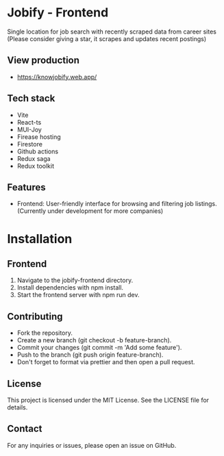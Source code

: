# Jobify - Frontend

Single location for job search with recently scraped data from career sites
(Please consider giving a star, it scrapes and updates recent postings)

## View production
 - https://knowjobify.web.app/

## Tech stack
 - Vite
 - React-ts
 - MUI-Joy
 - Firease hosting
 - Firestore
 - Github actions
 - Redux saga
 - Redux toolkit

## Features
 - Frontend: User-friendly interface for browsing and filtering job listings. (Currently under development for more companies)

# Installation

## Frontend
1. Navigate to the jobify-frontend directory.
2. Install dependencies with npm install.
3. Start the frontend server with npm run dev.

## Contributing
 - Fork the repository.
 - Create a new branch (git checkout -b feature-branch).
 - Commit your changes (git commit -m 'Add some feature').
 - Push to the branch (git push origin feature-branch).
 - Don't forget to format via prettier and then open a pull request.

## License
This project is licensed under the MIT License. See the LICENSE file for details.

## Contact
For any inquiries or issues, please open an issue on GitHub.
